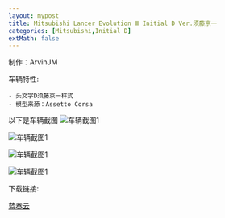 ```yaml
---
layout: mypost
title: Mitsubishi Lancer Evolution Ⅲ Initial D Ver.须藤京一
categories: [Mitsubishi,Initial D]
extMath: false
---
```

制作：ArvinJM

车辆特性:

```
- 头文字D须藤京一样式
- 模型来源：Assetto Corsa
```

以下是车辆截图
![车辆截图1](https://pic.imgdb.cn/item/62c59b3c5be16ec74a85b6b7.jpg)

![车辆截图1](https://pic.imgdb.cn/item/62c59b3c5be16ec74a85b6c8.jpg)

![车辆截图1](https://pic.imgdb.cn/item/62c59b3c5be16ec74a85b6cc.jpg)

![车辆截图1](https://pic.imgdb.cn/item/62c59b3c5be16ec74a85b6d4.jpg)

下载链接:

[蓝奏云](https://kskmodel.lanzoue.com/i21ZP0id91da)

